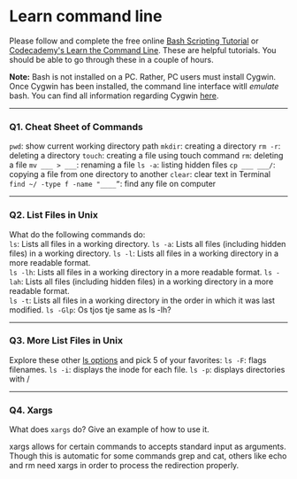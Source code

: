 # Learn command line

Please follow and complete the free online [Bash Scripting Tutorial](https://ryanstutorials.net/bash-scripting-tutorial/) or [Codecademy's Learn the Command Line](https://www.codecademy.com/learn/learn-the-command-line). These are helpful tutorials. You should be able to go through these in a couple of hours.

**Note:** Bash is not installed on a PC. Rather, PC users must install Cygwin. Once Cygwin has been installed, the command line interface witll _emulate_ bash. You can find all information regarding Cygwin [here](https://www.cygwin.com/).

---

### Q1.  Cheat Sheet of Commands  
`pwd`: show current working directory path
`mkdir`: creating a directory
`rm -r`: deleting a directory
`touch`: creating a file using touch command
`rm`: deleting a file
`mv ___ > ___`: renaming a file
`ls -a`: listing hidden files
`cp ___ ___/`: copying a file from one directory to another
`clear`: clear text in Terminal
`find ~/ -type f -name "____”`: find any file on computer

 ---
 
 ### Q2.  List Files in Unix   
 What do the following commands do:  
`ls`: Lists all files in a working directory.
`ls -a`: Lists all files (including hidden files) in a working directory.
`ls -l`: Lists all files in a working directory in a more readable format.  
`ls -lh`: Lists all files in a working directory in a more readable format.
`ls -lah`: Lists all files (including hidden files) in a working directory in a more readable format.  
`ls -t`: Lists all files in a working directory in the order in which it was last modified. 
`ls -Glp`: Os tjos tje same as ls -lh?
 
 ---
 
 ### Q3.  More List Files in Unix  
 Explore these other [ls options](http://www.techonthenet.com/unix/basic/ls.php) and pick 5 of your favorites:
`ls -F`:	flags filenames.
`ls -i`: displays the inode for each file.
`ls -p`: displays directories with /

---

### Q4.  Xargs   

What does `xargs` do? Give an example of how to use it.

xargs allows for certain commands to accepts standard input as arguments. Though this is automatic for some commands grep and cat, others like echo and rm need xargs in order to process the redirection properly.

